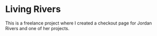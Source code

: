 # Living Rivers

This is a freelance project where I created a checkout page for Jordan Rivers and one of her projects. 
